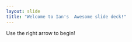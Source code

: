 ```yaml
---
layout: slide
title: "Welcome to Ian's  Awesome slide deck!"
---
```


Use the right arrow to begin!
